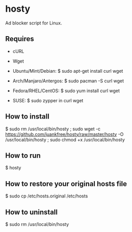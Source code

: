 hosty
=====

Ad blocker script for Linux.

## Requires
* cURL
* Wget

* Ubuntu/Mint/Debian:
$ sudo apt-get install curl wget

* Arch/Manjaro/Antergos:
$ sudo pacman -S curl wget

* Fedora/RHEL/CentOS:
$ sudo yum install curl wget

* SUSE:
$ sudo zypper in curl wget

## How to install
$ sudo rm /usr/local/bin/hosty ; sudo wget -c https://github.com/juankfree/hosty/raw/master/hosty -O /usr/local/bin/hosty ; sudo chmod +x /usr/local/bin/hosty

## How to run
$ hosty

## How to restore your original hosts file
$ sudo cp /etc/hosts.original /etc/hosts

## How to uninstall
$ sudo rm /usr/local/bin/hosty
